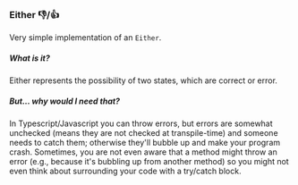 ### Either :-1:/:+1:
Very simple implementation of an `Either`.

##### What is it?
Either represents the possibility of two states, which are correct or error.

##### But... why would I need that?
In Typescript/Javascript you can throw errors, but errors are somewhat unchecked (means they are not checked at transpile-time) and someone needs to catch them; otherwise they'll bubble up and make your program crash. Sometimes, you are not even aware that a method might throw an error (e.g., because it's bubbling up from another method) so you might not even think about surrounding your code with a try/catch block.
